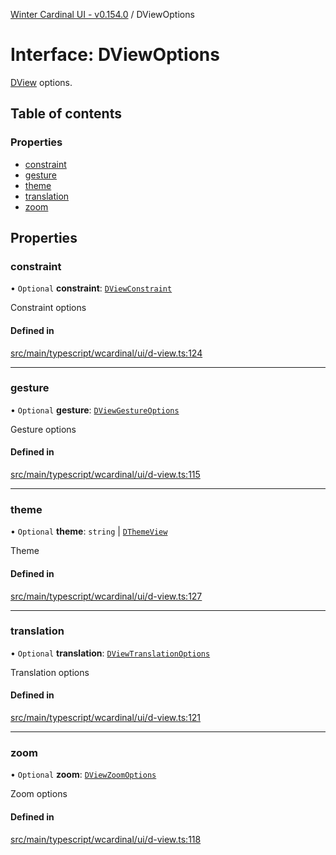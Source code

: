 [Winter Cardinal UI - v0.154.0](../index.md) / DViewOptions

# Interface: DViewOptions

[DView](DView.md) options.

## Table of contents

### Properties

- [constraint](DViewOptions.md#constraint)
- [gesture](DViewOptions.md#gesture)
- [theme](DViewOptions.md#theme)
- [translation](DViewOptions.md#translation)
- [zoom](DViewOptions.md#zoom)

## Properties

### constraint

• `Optional` **constraint**: [`DViewConstraint`](../index.md#dviewconstraint)

Constraint options

#### Defined in

[src/main/typescript/wcardinal/ui/d-view.ts:124](https://github.com/winter-cardinal/winter-cardinal-ui/blob/v0.154.0/src/main/typescript/wcardinal/ui/d-view.ts#L124)

___

### gesture

• `Optional` **gesture**: [`DViewGestureOptions`](DViewGestureOptions.md)

Gesture options

#### Defined in

[src/main/typescript/wcardinal/ui/d-view.ts:115](https://github.com/winter-cardinal/winter-cardinal-ui/blob/v0.154.0/src/main/typescript/wcardinal/ui/d-view.ts#L115)

___

### theme

• `Optional` **theme**: `string` \| [`DThemeView`](DThemeView.md)

Theme

#### Defined in

[src/main/typescript/wcardinal/ui/d-view.ts:127](https://github.com/winter-cardinal/winter-cardinal-ui/blob/v0.154.0/src/main/typescript/wcardinal/ui/d-view.ts#L127)

___

### translation

• `Optional` **translation**: [`DViewTranslationOptions`](DViewTranslationOptions.md)

Translation options

#### Defined in

[src/main/typescript/wcardinal/ui/d-view.ts:121](https://github.com/winter-cardinal/winter-cardinal-ui/blob/v0.154.0/src/main/typescript/wcardinal/ui/d-view.ts#L121)

___

### zoom

• `Optional` **zoom**: [`DViewZoomOptions`](DViewZoomOptions.md)

Zoom options

#### Defined in

[src/main/typescript/wcardinal/ui/d-view.ts:118](https://github.com/winter-cardinal/winter-cardinal-ui/blob/v0.154.0/src/main/typescript/wcardinal/ui/d-view.ts#L118)
